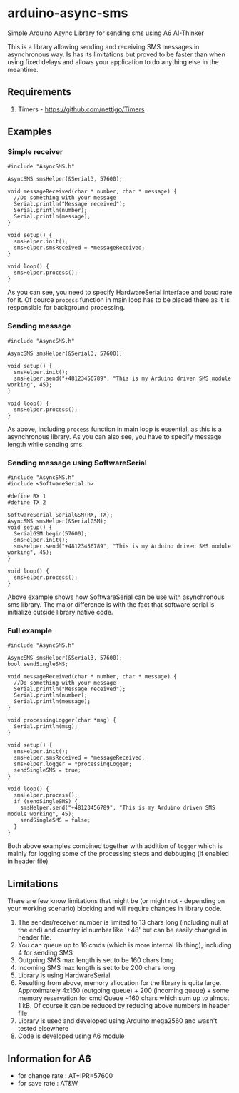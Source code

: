 
# arduino-async-sms
Simple Arduino Async Library for sending sms using A6 AI-Thinker

This is a library allowing sending and receiving SMS messages in asynchronous way.
Is has its limitations but proved to be faster than when using fixed delays and allows your application to do anything else in the meantime.

## Requirements
1. Timers - https://github.com/nettigo/Timers

## Examples
### Simple receiver

    #include "AsyncSMS.h"
    
    AsyncSMS smsHelper(&Serial3, 57600);
    
    void messageReceived(char * number, char * message) {
      //Do something with your message
      Serial.println("Message received");
      Serial.println(number);
      Serial.println(message);
    }
    
    void setup() {
      smsHelper.init();
      smsHelper.smsReceived = *messageReceived;
    }
    
    void loop() {
      smsHelper.process();
    }
As you can see, you need to specify HardwareSerial interface and baud rate for it.
Of cource `process` function in main loop has to be placed there as it is responsible for background processing.

### Sending message

    #include "AsyncSMS.h"
    
    AsyncSMS smsHelper(&Serial3, 57600);
    
    void setup() {
      smsHelper.init();
      smsHelper.send("+48123456789", "This is my Arduino driven SMS module working", 45);
    }
    
    void loop() {
      smsHelper.process();
    }
As above, including `process` function in main loop is essential, as this is a asynchronous library.
As you can also see, you have to specify message length while sending sms.


### Sending message using SoftwareSerial

    #include "AsyncSMS.h"
    #include <SoftwareSerial.h>

    #define RX 1
    #define TX 2

    SoftwareSerial SerialGSM(RX, TX);
    AsyncSMS smsHelper(&SerialGSM);
    void setup() {
      SerialGSM.begin(57600);
      smsHelper.init();
      smsHelper.send("+48123456789", "This is my Arduino driven SMS module working", 45);
    }

    void loop() {
      smsHelper.process();
    }
Above example shows how SoftwareSerial can be use with asynchronous sms library.
The major difference is with the fact that software serial is initialize outside library native code.

### Full example

    #include "AsyncSMS.h"
    
    AsyncSMS smsHelper(&Serial3, 57600);
    bool sendSingleSMS;
    
    void messageReceived(char * number, char * message) {
      //Do something with your message
      Serial.println("Message received");
      Serial.println(number);
      Serial.println(message);
    }
    
    void processingLogger(char *msg) {
      Serial.println(msg);
    }
    
    void setup() {
      smsHelper.init();
      smsHelper.smsReceived = *messageReceived;
      smsHelper.logger = *processingLogger;
      sendSingleSMS = true;
    }
    
    void loop() {
      smsHelper.process();
      if (sendSingleSMS) { 
        smsHelper.send("+48123456789", "This is my Arduino driven SMS module working", 45);
        sendSingleSMS = false;
      }
    }

Both above examples combined together with addition of `logger` which is mainly for logging some of the processing steps and debbuging (if enabled in header file)

## Limitations
There are few know limitations that might be (or might not - depending on your working scenario) blocking and will require changes in library code.
1. The sender/receiver number is limited to 13 chars long (including null at the end) and country id number like '+48' but can be easily changed in header file.
2. You can queue up to 16 cmds (which is more internal lib thing), including 4 for sending SMS
3. Outgoing SMS max length is set to be 160 chars long
4. Incoming SMS max length is set to be 200 chars long
5. Library is using HardwareSerial
6. Resulting from above, memory allocation for the library is quite large. Approximately 4x160 (outgoing queue) + 200 (incoming queue) + some memory reservation for cmd Queue ~160 chars which sum up to almost 1 kB. Of course it can be reduced by reducing above numbers in header file
7. Library is used and developed using Arduino mega2560 and wasn't tested elsewhere
8. Code is developed using A6 module


## Information for A6
- for change rate : AT+IPR=57600
- for save rate : AT&W
